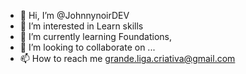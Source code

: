 - 👋 Hi, I’m @JohnnynoirDEV
- 👀 I’m interested in Learn skills
- 🌱 I’m currently learning Foundations,
- 💞️ I’m looking to collaborate on ...
- 📫 How to reach me grande.liga.criativa@gmail.com

<!---
JohnnynoirDEV/JohnnynoirDEV is a ✨ special ✨ repository because its `README.md` (this file) appears on your GitHub profile.
You can click the Preview link to take a look at your changes.
--->
